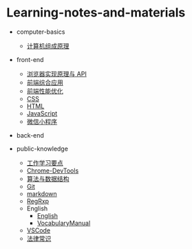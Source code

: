 # Learning-notes-and-materials

- computer-basics

  - [计算机组成原理](/computer_basics/计算机组成原理/计算机组成原理.md)

- front-end

  - [浏览器实现原理与 API](/front_end/浏览器的实现原理与API/浏览器实现原理与API.md)
  - [前端综合应用](/front_end/前端工程实践/前端综合应用.md)
  - [前端性能优化](/front_end/前端性能优化/前端性能优化.md)
  - [CSS](/front_end/CSS/css.md)
  - [HTML](/front_end/HTML/html.md)
  - [JavaScript](/front_end/JavaScript/JavaScript.md)
  - [微信小程序](/front_end/微信小程序/微信小程序.md)

- back-end

- public-knowledge
  - [工作学习要点](/public_knowledge/工作与学习要点/工作学习要点.md)
  - [Chrome-DevTools](/public_knowledge/Chrome_DevTools/Chrome-DevTools.md)
  - [算法与数据结构](/public_knowledge/Data_structure_and_algorithm/算法与数据结构.md)
  - [Git](/public_knowledge/Git/Git.md)
  - [markdown](/public_knowledge/markdown/markdown_knowledge.md)
  - [RegRxp](/public_knowledge/regular_expression/正则表达式.md)
  - English
    - [English](/public_knowledge/English/English.md)
    - [VocabularyManual](/public_knowledge/English/VocabularyManual.md)
  - [VSCode](/source_editor/VSCode/VisualStudioCode.md)
  - [法律常识](/public_knowledge/legal_knowledge/法律常识.md)
